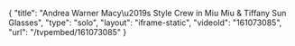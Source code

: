 {
    "title": "Andrea Warner Macy\u2019s Style Crew in Miu Miu & Tiffany Sun Glasses",
    "type": "solo",
    "layout": "iframe-static",
    "videoId": "161073085",
    "url": "\/tvpembed\/161073085"
}